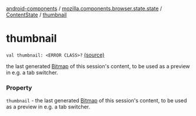 [android-components](../../index.md) / [mozilla.components.browser.state.state](../index.md) / [ContentState](index.md) / [thumbnail](./thumbnail.md)

# thumbnail

`val thumbnail: <ERROR CLASS>?` [(source)](https://github.com/mozilla-mobile/android-components/blob/master/components/browser/state/src/main/java/mozilla/components/browser/state/state/ContentState.kt#L41)

the last generated [Bitmap](#) of this session's content, to
be used as a preview in e.g. a tab switcher.

### Property

`thumbnail` - the last generated [Bitmap](#) of this session's content, to
be used as a preview in e.g. a tab switcher.
